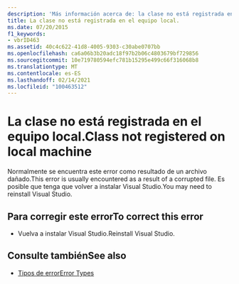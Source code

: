 ```yaml
---
description: 'Más información acerca de: la clase no está registrada en el equipo local'
title: La clase no está registrada en el equipo local.
ms.date: 07/20/2015
f1_keywords:
- vbrID463
ms.assetid: 40c4c622-41d8-4005-9303-c30abe0707bb
ms.openlocfilehash: ca6a06b3b20adc18f97b2b06c4803679bf729856
ms.sourcegitcommit: 10e719780594efc781b15295e499c66f316068b8
ms.translationtype: MT
ms.contentlocale: es-ES
ms.lasthandoff: 02/14/2021
ms.locfileid: "100463512"
---
```

# <a name="class-not-registered-on-local-machine"></a><span data-ttu-id="5f27a-103">La clase no está registrada en el equipo local.</span><span class="sxs-lookup"><span data-stu-id="5f27a-103">Class not registered on local machine</span></span>

<span data-ttu-id="5f27a-104">Normalmente se encuentra este error como resultado de un archivo dañado.</span><span class="sxs-lookup"><span data-stu-id="5f27a-104">This error is usually encountered as a result of a corrupted file.</span></span> <span data-ttu-id="5f27a-105">Es posible que tenga que volver a instalar Visual Studio.</span><span class="sxs-lookup"><span data-stu-id="5f27a-105">You may need to reinstall Visual Studio.</span></span>  
  
## <a name="to-correct-this-error"></a><span data-ttu-id="5f27a-106">Para corregir este error</span><span class="sxs-lookup"><span data-stu-id="5f27a-106">To correct this error</span></span>  
  
- <span data-ttu-id="5f27a-107">Vuelva a instalar Visual Studio.</span><span class="sxs-lookup"><span data-stu-id="5f27a-107">Reinstall Visual Studio.</span></span>  
  
## <a name="see-also"></a><span data-ttu-id="5f27a-108">Consulte también</span><span class="sxs-lookup"><span data-stu-id="5f27a-108">See also</span></span>

- [<span data-ttu-id="5f27a-109">Tipos de error</span><span class="sxs-lookup"><span data-stu-id="5f27a-109">Error Types</span></span>](../programming-guide/language-features/error-types.md)
